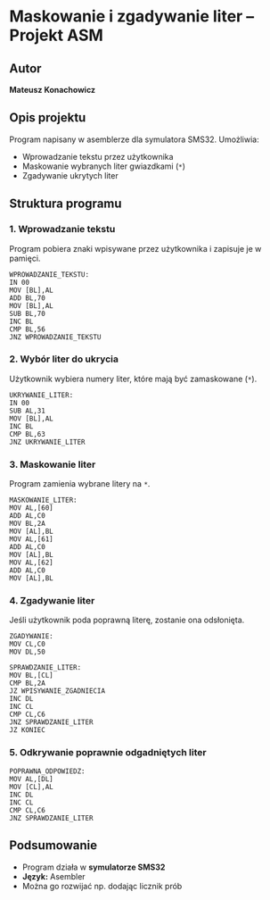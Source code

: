 # Maskowanie i zgadywanie liter – Projekt ASM

## Autor
**Mateusz Konachowicz**

## Opis projektu
Program napisany w asemblerze dla symulatora SMS32. Umożliwia:
- Wprowadzanie tekstu przez użytkownika
- Maskowanie wybranych liter gwiazdkami (`*`)
- Zgadywanie ukrytych liter

## Struktura programu

### 1. Wprowadzanie tekstu
Program pobiera znaki wpisywane przez użytkownika i zapisuje je w pamięci.

```assembly
WPROWADZANIE_TEKSTU:
IN 00
MOV [BL],AL
ADD BL,70
MOV [BL],AL
SUB BL,70
INC BL
CMP BL,56
JNZ WPROWADZANIE_TEKSTU
```

### 2. Wybór liter do ukrycia
Użytkownik wybiera numery liter, które mają być zamaskowane (`*`).

```assembly
UKRYWANIE_LITER:
IN 00
SUB AL,31
MOV [BL],AL
INC BL
CMP BL,63
JNZ UKRYWANIE_LITER
```

### 3. Maskowanie liter
Program zamienia wybrane litery na `*`.

```assembly
MASKOWANIE_LITER:
MOV AL,[60]
ADD AL,C0
MOV BL,2A
MOV [AL],BL
MOV AL,[61]
ADD AL,C0
MOV [AL],BL
MOV AL,[62]
ADD AL,C0
MOV [AL],BL
```

### 4. Zgadywanie liter
Jeśli użytkownik poda poprawną literę, zostanie ona odsłonięta.

```assembly
ZGADYWANIE:
MOV CL,C0
MOV DL,50

SPRAWDZANIE_LITER:
MOV BL,[CL]
CMP BL,2A
JZ WPISYWANIE_ZGADNIECIA
INC DL
INC CL
CMP CL,C6
JNZ SPRAWDZANIE_LITER
JZ KONIEC
```

### 5. Odkrywanie poprawnie odgadniętych liter

```assembly
POPRAWNA_ODPOWIEDZ:
MOV AL,[DL]
MOV [CL],AL
INC DL
INC CL
CMP CL,C6
JNZ SPRAWDZANIE_LITER
```

## Podsumowanie
- Program działa w **symulatorze SMS32**
- **Język:** Asembler
- Można go rozwijać np. dodając licznik prób



